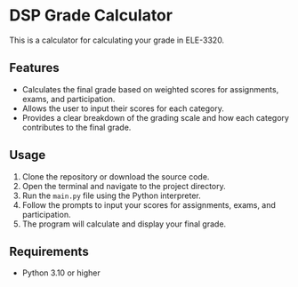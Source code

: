 # DSP Grade Calculator

This is a calculator for calculating your grade in ELE-3320.

## Features

- Calculates the final grade based on weighted scores for assignments, exams, and participation.
- Allows the user to input their scores for each category.
- Provides a clear breakdown of the grading scale and how each category contributes to the final grade.

## Usage

1. Clone the repository or download the source code.
2. Open the terminal and navigate to the project directory.
3. Run the `main.py` file using the Python interpreter.
4. Follow the prompts to input your scores for assignments, exams, and participation.
5. The program will calculate and display your final grade.

## Requirements

- Python 3.10 or higher
